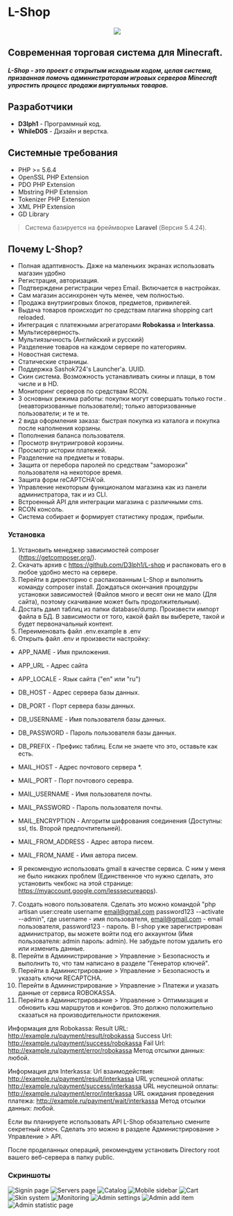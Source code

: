 # L-Shop

<p align="center">
<img src ="http://i90.fastpic.ru/big/2017/0309/9c/1cebb8e0e70a432b71102bf20334459c.png">
</p>

## Современная торговая система для Minecraft.

##### L-Shop - это проект с открытым исходным кодом, целая система, призванная помочь администраторам игровых серверов Minecraft упростить процесс продажи виртуальных товаров.

## Разработчики
* **D3lph1** - Программный код.
* **WhileD0S** - Дизайн и верстка.

## Системные требования
* PHP >= 5.6.4
* OpenSSL PHP Extension
* PDO PHP Extension
* Mbstring PHP Extension
* Tokenizer PHP Extension
* XML PHP Extension
* GD Library

> Система базируется на фреймворке **Laravel** (Версия 5.4.24).

## Почему L-Shop?
* Полная адаптивность. Даже на маленьких экранах использовать магазин удобно
* Регистрация, авторизация.
* Подтверждени регистрации через Email. Включается в настройках.
* Сам магазин ассинхронен чуть менее, чем полностью.
* Продажа внутриигровых блоков, предметов, привилегей.
* Выдача товаров происходит по средствам плагина shopping cart reloaded.
* Интеграция с платежными агрегаторами **Robokassa** и **Interkassa**.
* Мультисерверность.
* Мультиязычность (Английский и русский)
* Разделение товаров на каждом сервере по категориям.
* Новостная система.
* Статические страницы.
* Поддержка Sashok724's Launcher'а. UUID.
* Скин система. Возможность устанавливать скины и плащи, в том числе и в HD.
* Мониторинг серверов по средствам RCON.
* 3 основных режима работы: покупки могут совершать только гости .(неавторизованные пользователи); только авторизованные пользователи; и те и те.
* 2 вида оформления заказа: быстрая покупка из каталога и покупка после наполнения корзины.
* Пополнения баланса пользователя.
* Просмотр внутриигровой корзины.
* Просмотр истории платежей.
* Разделение на предметы и товары.
* Защита от перебора паролей по средствам "заморозки" пользователя на некоторое время.
* Защита форм reCAPTCHA'ой.
* Управление некоторым функционалом магазина как из панели администратора, так и из CLI.
* Встроенный API для интеграции магазина с различными cms.
* RCON консоль.
* Система собирает и формирует статистику продаж, прибыли.

### Установка
1) Установить менеджер зависимостей composer (https://getcomposer.org/).
2) Скачать архив с https://github.com/D3lph1/L-shop и распаковать его в любое удобно место на сервере.
3) Перейти в директорию с распакованным L-Shop и выполнить команду composer install. Дождаться окончания процедуры установки зависимостей (Файлов много и весят они не мало (Для сайта), поэтому скачивание может быть продолжительным).
4) Достать дамп таблиц из папки database/dump. Произвести импорт файла в БД. В зависимости от того, какой файл вы выберете, такой и будет первоначальный контент.
5) Переименовать файл .env.example в .env
6) Открыть файл .env и произвести настройку:
+ APP_NAME - Имя приложения.
+ APP_URL - Адрес сайта
+ APP_LOCALE - Язык сайта ("en" или "ru")

+ DB_HOST - Адрес сервера базы данных.
+ DB_PORT - Порт сервера базы данных.
+ DB_USERNAME - Имя пользователя базы данных.
+ DB_PASSWORD - Пароль пользователя базы данных.
+ DB_PREFIX - Префикс таблиц. Если не знаете что это, оставьте как есть.

+ MAIL_HOST - Адрес почтового сервера *.
+ MAIL_PORT - Порт почтового серевра.
+ MAIL_USERNAME - Имя пользователя почты.
+ MAIL_PASSWORD - Пароль пользователя почты.
+ MAIL_ENCRYPTION - Алгоритм шифрования соединения (Доступны: ssl, tls. Второй предпочтительней).
+ MAIL_FROM_ADDRESS - Адрес автора писем.
+ MAIL_FROM_NAME - Имя автора писем.

* Я рекомендую использовать gmail в качестве сервиса. С ним у меня не было никаких проблем (Единственное что нужно сделать, это установить чекбокс на этой странице: https://myaccount.google.com/lesssecureapps).
7) Создать нового пользователя. Сделать это можно командой "php artisan user:create username email@gmail.com password123 --activate --admin", где username - имя пользователя, email@gmail.com - email пользователя, password123 - пароль. В l-shop уже зарегистрирован администратор, вы можете войти под его аккаунтом (Имя пользователя: admin пароль: admin). Не забудьте потом удалить его или изменить данные.
8) Перейти в Администрирование > Управление > Безопасность и выполнить то, что там написано в разделе "Генератор ключей".
10) Перейти в Администрирование > Управление > Безопасность и указать ключи RECAPTCHA.
11) Перейти в Администрирование > Управление > Платежи и указать данные от сервиса ROBOKASSA.
12) Перейти в Администрирование > Управление > Оптимизация и обновить кэш маршрутов и конфигов. Это должно положительно сказаться на производительности приложения.

Информация для Robokassa:
Result URL: http://example.ru/payment/result/robokassa
Success Url: http://example.ru/payment/success/robokassa
Fail Url: http://example.ru/payment/error/robokassa
Метод отсылки данных: любой.​

Информация для Interkassa:
Url взаимодействия: http://example.ru/payment/result/interkassa
URL успешной оплаты: http://example.ru/payment/success/interkassa
URL неуспешной оплаты: http://example.ru/payment/error/interkassa
URL ожидания проведения платежа: http://example.ru/payment/wait/interkassa
Метод отсылки данных: любой.​

Если вы планируете использовать API L-Shop обязательно смените секретный ключ. Сделать это можно в разделе Администрирование > Управление > API.

После проделанных операций, рекомендуем установить Directory root вашего веб-сервера в папку public.

### Скриншоты

![Signin page](http://i89.fastpic.ru/big/2017/0427/66/4cb0664b14df09d07c68c6446ecdfa66.png)
![Servers page](http://i89.fastpic.ru/big/2017/0427/1e/f8a97b0b74ee755ffee412076c7d961e.png)
![Catalog](http://i89.fastpic.ru/big/2017/0427/27/73b1683032711c4f0b3471757ae51827.png)
![Mobile sidebar](http://i89.fastpic.ru/big/2017/0427/25/717c52ec04553c1e8fc284e0877f7125.png)
![Cart](http://i89.fastpic.ru/big/2017/0427/b6/0676983bf0673e2ec8f19c9813493ab6.png)
![Skin system](http://i95.fastpic.ru/big/2017/0625/30/907dfb1574909776398158f73e164e30.png)
![Monitoring](http://i95.fastpic.ru/big/2017/0625/ab/814e55e205411f935b4b6412189e1fab.png)
![Admin settings](http://i95.fastpic.ru/big/2017/0625/d7/d70188cfcee99a7df9415aca3063c2d7.png)
![Admin add item](http://i89.fastpic.ru/big/2017/0427/10/74a3155ef353dfc5d9d531139db8b710.png)
![Admin statistic page](http://i95.fastpic.ru/big/2017/0714/80/6d78aeacc7a0bd185ce5661139b9b780.png)
